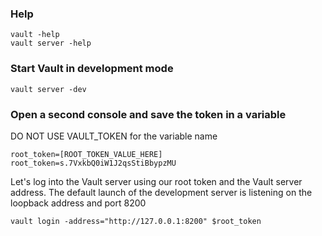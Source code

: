 ### Help
```
vault -help
vault server -help
```

### Start Vault in development mode
```
vault server -dev
```
### Open a second console and save the token in a variable
DO NOT USE VAULT_TOKEN for the variable name
```
root_token=[ROOT_TOKEN_VALUE_HERE]
root_token=s.7VxkbQ0iW1J2qsStiBbypzMU
```
Let's log into the Vault server using our root token and the Vault server address. The default launch of the development server is listening on the loopback address and port 8200
```
vault login -address="http://127.0.0.1:8200" $root_token
```

